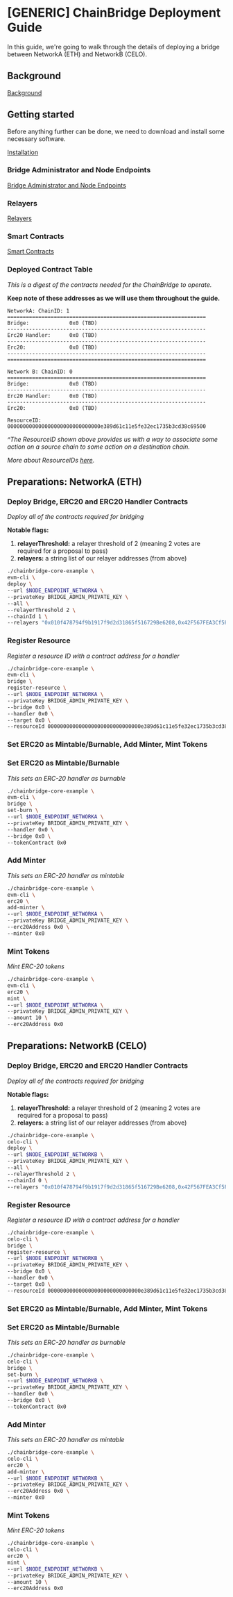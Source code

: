 # [GENERIC] ChainBridge Deployment Guide

In this guide, we're going to walk through the details of deploying a bridge between NetworkA (ETH) and NetworkB (CELO).

## Background
[Background](../background.md)

## Getting started

Before anything further can be done, we need to download and install some necessary software.

[Installation](../installation.md)

### Bridge Administrator and Node Endpoints

[Bridge Administrator and Node Endpoints](../bridge-admin-node-endpoints.md)

### Relayers

[Relayers](../relayers.md)

### Smart Contracts

[Smart Contracts](../chains/eth-contracts.md)

### Deployed Contract Table
_This is a digest of the contracts needed for the ChainBridge to operate._

**Keep note of these addresses as we will use them throughout the guide.**
```
NetworkA: ChainID: 1
================================================================
Bridge:             0x0 (TBD)
----------------------------------------------------------------
Erc20 Handler:      0x0 (TBD)
----------------------------------------------------------------
Erc20:              0x0 (TBD)
----------------------------------------------------------------
================================================================

Network B: ChainID: 0
================================================================
Bridge:             0x0 (TBD)
----------------------------------------------------------------
Erc20 Handler:      0x0 (TBD)
----------------------------------------------------------------
Erc20:              0x0 (TBD)

ResourceID: 000000000000000000000000000000e389d61c11e5fe32ec1735b3cd38c69500 
```
*^The ResourceID shown above provides us with a way to associate some action on a source chain to some action on a destination chain.*

*More about ResourceIDs [here](../spec.md#resource-id).*

## Preparations: NetworkA (ETH)

### Deploy Bridge, ERC20 and ERC20 Handler Contracts

*Deploy all of the contracts required for bridging*

**Notable flags:**
1. **relayerThreshold:** a relayer threshold of 2 (meaning 2 votes are required for a proposal to pass)
2. **relayers:** a string list of our relayer addresses (from above)

```bash
./chainbridge-core-example \
evm-cli \
deploy \
--url $NODE_ENDPOINT_NETWORKA \
--privateKey BRIDGE_ADMIN_PRIVATE_KEY \
--all \
--relayerThreshold 2 \
--chainId 1 \
--relayers "0x010f478794f9b1917f9d2d31865f516729Be6208,0x42F567FEA3Cf5F27186344F04A5774A753B55b39,0xb7d584fE0085fEb275FAc27deaCddA404AdD949A"
```

### Register Resource

*Register a resource ID with a contract address for a handler*

```bash
./chainbridge-core-example \
evm-cli \
bridge \
register-resource \
--url $NODE_ENDPOINT_NETWORKA \
--privateKey BRIDGE_ADMIN_PRIVATE_KEY \
--bridge 0x0 \
--handler 0x0 \
--target 0x0 \
--resourceId 000000000000000000000000000000e389d61c11e5fe32ec1735b3cd38c69500
```

### Set ERC20 as Mintable/Burnable, Add Minter, Mint Tokens

### Set ERC20 as Mintable/Burnable

*This sets an ERC-20 handler as burnable*

```bash
./chainbridge-core-example \
evm-cli \
bridge \
set-burn \
--url $NODE_ENDPOINT_NETWORKA \
--privateKey BRIDGE_ADMIN_PRIVATE_KEY \
--handler 0x0 \
--bridge 0x0 \
--tokenContract 0x0
```

### Add Minter

*This sets an ERC-20 handler as mintable*

```bash
./chainbridge-core-example \
evm-cli \
erc20 \
add-minter \
--url $NODE_ENDPOINT_NETWORKA \
--privateKey BRIDGE_ADMIN_PRIVATE_KEY \
--erc20Address 0x0 \
--minter 0x0
```

### Mint Tokens

*Mint ERC-20 tokens*

```bash
./chainbridge-core-example \
evm-cli \
erc20 \
mint \
--url $NODE_ENDPOINT_NETWORKA \
--privateKey BRIDGE_ADMIN_PRIVATE_KEY \
--amount 10 \
--erc20Address 0x0
```

## Preparations: NetworkB (CELO)

### Deploy Bridge, ERC20 and ERC20 Handler Contracts

*Deploy all of the contracts required for bridging*

**Notable flags:**
1. **relayerThreshold:** a relayer threshold of 2 (meaning 2 votes are required for a proposal to pass)
2. **relayers:** a string list of our relayer addresses (from above)

```bash
./chainbridge-core-example \
celo-cli \
deploy \
--url $NODE_ENDPOINT_NETWORKB \
--privateKey BRIDGE_ADMIN_PRIVATE_KEY \
--all \
--relayerThreshold 2 \
--chainId 0 \
--relayers "0x010f478794f9b1917f9d2d31865f516729Be6208,0x42F567FEA3Cf5F27186344F04A5774A753B55b39,0xb7d584fE0085fEb275FAc27deaCddA404AdD949A"
```

### Register Resource

*Register a resource ID with a contract address for a handler*

```bash
./chainbridge-core-example \
celo-cli \
bridge \
register-resource \
--url $NODE_ENDPOINT_NETWORKB \
--privateKey BRIDGE_ADMIN_PRIVATE_KEY \
--bridge 0x0 \
--handler 0x0 \
--target 0x0 \
--resourceId 000000000000000000000000000000e389d61c11e5fe32ec1735b3cd38c69500
```

### Set ERC20 as Mintable/Burnable, Add Minter, Mint Tokens

### Set ERC20 as Mintable/Burnable

*This sets an ERC-20 handler as burnable*

```bash
./chainbridge-core-example \
celo-cli \
bridge \
set-burn \
--url $NODE_ENDPOINT_NETWORKB \
--privateKey BRIDGE_ADMIN_PRIVATE_KEY \
--handler 0x0 \
--bridge 0x0 \
--tokenContract 0x0
```

### Add Minter

*This sets an ERC-20 handler as mintable*

```bash
./chainbridge-core-example \
celo-cli \
erc20 \
add-minter \
--url $NODE_ENDPOINT_NETWORKB \
--privateKey BRIDGE_ADMIN_PRIVATE_KEY \
--erc20Address 0x0 \
--minter 0x0
```

### Mint Tokens

*Mint ERC-20 tokens*

```bash
./chainbridge-core-example \
celo-cli \
erc20 \
mint \
--url $NODE_ENDPOINT_NETWORKB \
--privateKey BRIDGE_ADMIN_PRIVATE_KEY \
--amount 10 \
--erc20Address 0x0
```
